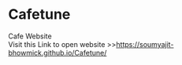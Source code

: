 # Cafetune
Cafe Website<br>
Visit this Link to open website >>https://soumyajit-bhowmick.github.io/Cafetune/

